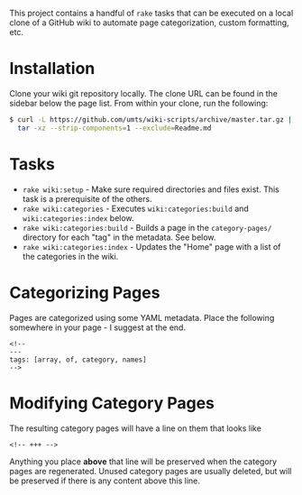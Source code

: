 This project contains a handful of `rake` tasks that can be executed on a
local clone of a GitHub wiki to automate page categorization, custom formatting,
etc.

Installation
============

Clone your wiki git repository locally. The clone URL can be found in the
sidebar below the page list.  From within your clone, run the following:

```bash
$ curl -L https://github.com/umts/wiki-scripts/archive/master.tar.gz | \
  tar -xz --strip-components=1 --exclude=Readme.md
```

Tasks
=====

*  `rake wiki:setup` - Make sure required directories and files exist. This
   task is a prerequisite of the others.
*  `rake wiki:categories` - Executes `wiki:categories:build` and
   `wiki:categories:index` below.
*  `rake wiki:categories:build` - Builds a page in the `category-pages/`
   directory for each "tag" in the metadata. See below.
*  `rake wiki:categories:index` - Updates the "Home" page with a list of the
   categories in the wiki.

Categorizing Pages
==================

Pages are categorized using some YAML metadata. Place the following somewhere
in your page - I suggest at the end.

```
<!--
---
tags: [array, of, category, names]
-->
```

Modifying Category Pages
========================

The resulting category pages will have a line on them that looks like

```
<!-- +++ -->
```

Anything you place **above** that line will be preserved when the category
pages are regenerated. Unused category pages are usually deleted, but will
be preserved if there is any content above this line.
